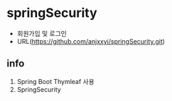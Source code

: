 # springSecurity
- 회원가입 및 로그인
- URL(https://github.com/anjxxyi/springSecurity.git)

## info
1. Spring Boot Thymleaf 사용
2. SpringSecurity

